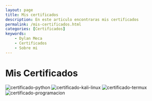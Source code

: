 ```yaml
---
layout: page 
title: Mis certificados
description: En este articulo encontraras mis certificados
permalink: /mis-certificados.html
categories: [Certificados]
keywords:
    - Dylan Meca
    - Certificados
    - Sobre mi
---
```


# Mis Certificados 

![certificado-python](https://dylanmeca.github.io/assets/img/certificado-python.png)
![certificado-kali-linux](https://dylanmeca.github.io/assets/img/certificado-kali-linux.png)
![certificado-termux](https://dylanmeca.github.io/assets/img/certificado-termux.png)
![certificado-programacion](https://dylanmeca.github.io/assets/img/certificado-programacion.png)


